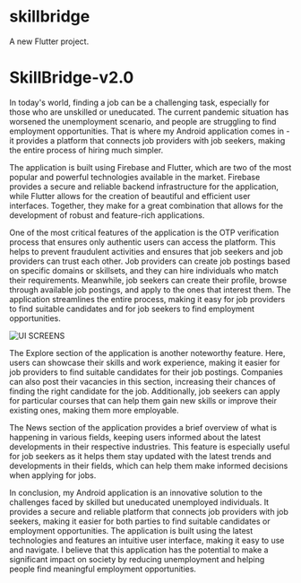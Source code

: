 # skillbridge

A new Flutter project.

# SkillBridge-v2.0
In today's world, finding a job can be a challenging task, especially for those who are unskilled or uneducated. The current pandemic situation has worsened the unemployment scenario, and people are struggling to find employment opportunities. That is where my Android application comes in - it provides a platform that connects job providers with job seekers, making the entire process of hiring much simpler.

The application is built using Firebase and Flutter, which are two of the most popular and powerful technologies available in the market. Firebase provides a secure and reliable backend infrastructure for the application, while Flutter allows for the creation of beautiful and efficient user interfaces. Together, they make for a great combination that allows for the development of robust and feature-rich applications.

One of the most critical features of the application is the OTP verification process that ensures only authentic users can access the platform. This helps to prevent fraudulent activities and ensures that job seekers and job providers can trust each other. Job providers can create job postings based on specific domains or skillsets, and they can hire individuals who match their requirements. Meanwhile, job seekers can create their profile, browse through available job postings, and apply to the ones that interest them. The application streamlines the entire process, making it easy for job providers to find suitable candidates and for job seekers to find employment opportunities.

![UI SCREENS](https://user-images.githubusercontent.com/75153895/232115161-e2168649-c792-42d9-9fa6-46160513fa01.png)


The Explore section of the application is another noteworthy feature. Here, users can showcase their skills and work experience, making it easier for job providers to find suitable candidates for their job postings. Companies can also post their vacancies in this section, increasing their chances of finding the right candidate for the job. Additionally, job seekers can apply for particular courses that can help them gain new skills or improve their existing ones, making them more employable.

The News section of the application provides a brief overview of what is happening in various fields, keeping users informed about the latest developments in their respective industries. This feature is especially useful for job seekers as it helps them stay updated with the latest trends and developments in their fields, which can help them make informed decisions when applying for jobs.

In conclusion, my Android application is an innovative solution to the challenges faced by skilled but uneducated unemployed individuals. It provides a secure and reliable platform that connects job providers with job seekers, making it easier for both parties to find suitable candidates or employment opportunities. The application is built using the latest technologies and features an intuitive user interface, making it easy to use and navigate. I believe that this application has the potential to make a significant impact on society by reducing unemployment and helping people find meaningful employment opportunities.
